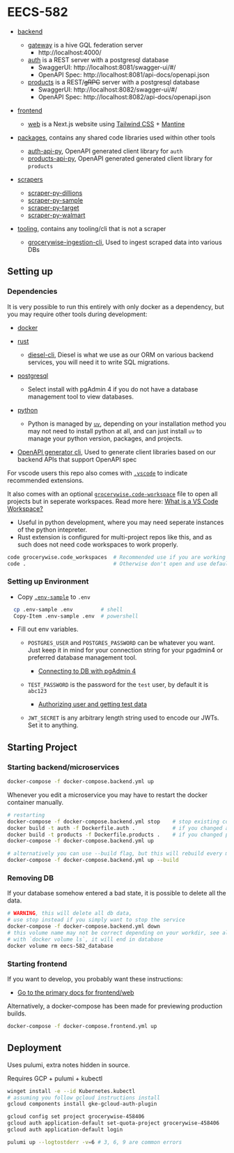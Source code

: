 # EECS-582

* [backend](./backend/)
  + [gateway](./backend/gateway/) is a hive GQL federation server
    - http://localhost:4000/
  + [auth](./backend/auth/) is a REST server with a postgresql database
    - SwaggerUI: http://localhost:8081/swagger-ui/#/
    - OpenAPI Spec: http://localhost:8081/api-docs/openapi.json
  + [products](./backend/products/) is a REST/~~gRPC~~ server with a postgresql database
    - SwaggerUI: http://localhost:8082/swagger-ui/#/
    - OpenAPI Spec: http://localhost:8082/api-docs/openapi.json

* [frontend](./frontend/)
  + [web](./frontend/web) is a Next.js website using [Tailwind CSS](https://tailwindcss.com/) + [Mantine](https://mantine.dev/)

* [packages](./packages/), contains any shared code libraries used within other tools
  + [auth-api-py](./packages/auth-api-py/),
    OpenAPI generated client library for `auth`
  + [products-api-py](./packages/products-api-py/), 
    OpenAPI generated generated client library for `products`

* [scrapers](./scrapers/)
  + [scraper-py-dillions](./scrapers/scraper-py-dillions/)
  + [scraper-py-sample](./scrapers/scraper-py-sample/)
  + [scraper-py-target](./scrapers/scraper-py-target/)
  + [scraper-py-walmart](./scrapers/scraper-py-walmart/)

* [tooling](./tooling/), contains any tooling/cli that is not a scraper
  + [grocerywise-ingestion-cli](./tooling/grocerywise-ingestion-cli/), 
    Used to ingest scraped data into various DBs

## Setting up

### Dependencies

It is very possible to run this entirely with only docker as a dependency, but you may require other tools
during development:
* [docker](https://www.docker.com/)
* [rust](https://www.rust-lang.org/tools/install)
  + [diesel-cli](https://diesel.rs/guides/getting-started), Diesel is what we
    use as our ORM on various backend services, you will need it to write SQL
    migrations.

* [postgresql](https://www.postgresql.org/download/)
  + Select install with pgAdmin 4 if you do not have a database management tool to view databases.
* [python](https://www.python.org/)
  + Python is managed by [`uv`](https://docs.astral.sh/uv/getting-started/installation/), 
    depending on your installation method you may not need to install python at all, and can just install
    `uv` to manage your python version, packages, and projects.

* [OpenAPI generator cli](https://openapi-generator.tech/docs/installation), 
  Used to generate client libraries based on our backend APIs that support OpenAPI spec

For vscode users this repo also comes with [`.vscode`](./vscode) to indicate recommended extensions.

It also comes with an optional [`grocerywise.code-workspace`](./grocerywise.code-workspace) file to open all projects but in
seperate workspaces. Read more here: [What is a VS Code Workspace?](https://code.visualstudio.com/docs/editor/workspaces/workspaces)
* Useful in python development, where you may need seperate instances of the python intepreter.
* Rust extension is configured for multi-project repos like this, and as such does not need code workspaces to work properly.

```sh
code grocerywise.code_workspaces  # Recommended use if you are working in .py projects/files
code .                            # Otherwise don't open and use default vscode behavior
```

<!--
* [node.js](https://nodejs.org/en)
  + I recommend using a node version manager for your machine. 
    [ `n` ](https://github.com/tj/n), [ `nvm` ](https://github.com/nvm-sh/nvm), or [ `nvm-windows` ](https://github.com/coreybutler/nvm-windows) are good options.

-->

### Setting up Environment

* Copy [`.env-sample`](./.env-sample) to `.env`
  

```sh
  cp .env-sample .env         # shell
  Copy-Item .env-sample .env  # powershell
  ```

* Fill out env variables.
  + `POSTGRES_USER` and `POSTGRES_PASSWORD` can be whatever you want. Just keep it in mind for your connection string
    for your pgadmin4 or preferred database management tool.

    - [Connecting to DB with pgAdmin 4](./docs/pgadmin/pgadmin.md)
    <!-- - [Connecting to DB with vscode extension](./docs/db-vscode.md) -->

  + `TEST_PASSWORD` is the password for the `test` user, by default it is `abc123`

    - [Authorizing user and getting test data](./docs/authorization/authorization.md)

  + `JWT_SECRET` is any arbitrary length string used to encode our JWTs. Set it to anything.

## Starting Project

### Starting backend/microservices

```sh
docker-compose -f docker-compose.backend.yml up
```

Whenever you edit a microservice you may have to restart the docker container manually.

```sh
# restarting
docker-compose -f docker-compose.backend.yml stop    # stop existing container
docker build -t auth -f Dockerfile.auth .            # if you changed auth
docker build -t products -f Dockerfile.products .    # if you changed products
docker-compose -f docker-compose.backend.yml up

# alternatively you can use --build flag, but this will rebuild every microservice
docker-compose -f docker-compose.backend.yml up --build
```

### Removing DB

If your database somehow entered a bad state, it is possible to delete all the data.

```sh
# WARNING, this will delete all db data, 
# use stop instead if you simply want to stop the service
docker-compose -f docker-compose.backend.yml down 
# this volume name may not be correct depending on your workdir, see all images
# with `docker volume ls`, it will end in database
docker volume rm eecs-582_database
```

### Starting frontend

If you want to develop, you probably want these instructions:
- [Go to the primary docs for frontend/web](./frontend/web/README.md)

Alternatively, a docker-compose has been made for previewing production builds.

```sh
docker-compose -f docker-compose.frontend.yml up
```

## Deployment

Uses pulumi, extra notes hidden in source.

Requires GCP + pulumi + kubectl

```sh
winget install -e --id Kubernetes.kubectl
# assuming you follow gcloud instructions install
gcloud components install gke-gcloud-auth-plugin

gcloud config set project grocerywise-458406
gcloud auth application-default set-quota-project grocerywise-458406
gcloud auth application-default login
```

```sh
pulumi up --logtostderr -v=6 # 3, 6, 9 are common errors
```

<!-- 

-->